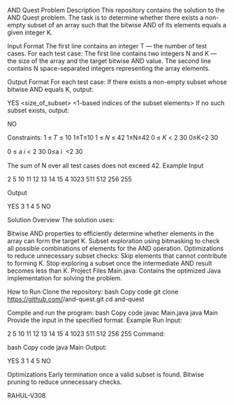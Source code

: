 AND Quest
Problem Description
This repository contains the solution to the AND Quest problem. The task is to determine whether there exists a non-empty subset of an array such that the bitwise AND of its elements equals a given integer K.

Input Format
The first line contains an integer T — the number of test cases.
For each test case:
The first line contains two integers N and K — the size of the array and the target bitwise AND value.
The second line contains N space-separated integers representing the array elements.

Output Format
For each test case:
If there exists a non-empty subset whose bitwise AND equals K, output:

YES
<size_of_subset>
<1-based indices of the subset elements>
If no such subset exists, output:

NO

Constraints:
1
≤
𝑇
≤
10
1≤T≤10
1
≤
𝑁
≤
42
1≤N≤42
0
≤
𝐾
<
2
30
0≤K<2 
30
 
0
≤
𝑎
𝑖
<
2
30
0≤a 
i
​
 <2 
30
 
The sum of N over all test cases does not exceed 42.
Example
Input

2
5 10
11 12 13 14 15
4 1023
511 512 256 255

Output

YES
3
1 4 5
NO

Solution Overview
The solution uses:

Bitwise AND properties to efficiently determine whether elements in the array can form the target K.
Subset exploration using bitmasking to check all possible combinations of elements for the AND operation.
Optimizations to reduce unnecessary subset checks:
Skip elements that cannot contribute to forming K.
Stop exploring a subset once the intermediate AND result becomes less than K.
Project Files
Main.java: Contains the optimized Java implementation for solving the problem.

How to Run
Clone the repository:
bash
Copy code
git clone https://github.com/<your-username>/and-quest.git
cd and-quest

Compile and run the program:
bash
Copy code
javac Main.java
java Main
Provide the input in the specified format.
Example Run
Input:

2
5 10
11 12 13 14 15
4 1023
511 512 256 255
Command:

bash
Copy code
java Main
Output:

YES
3
1 4 5
NO

Optimizations
Early termination once a valid subset is found.
Bitwise pruning to reduce unnecessary checks.

RAHUL-V308
